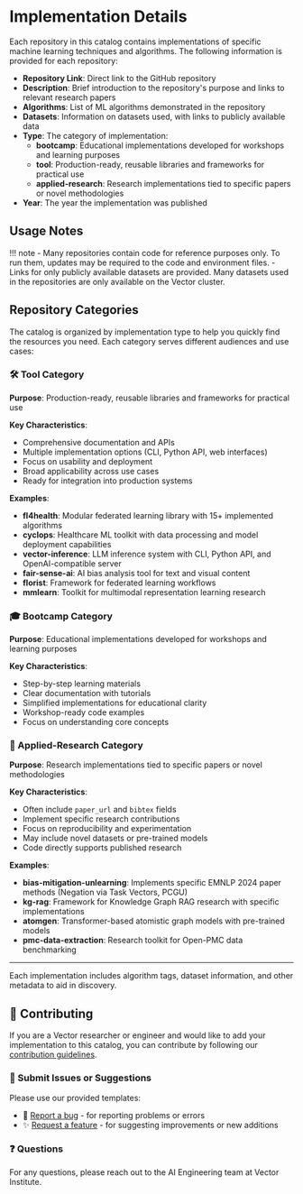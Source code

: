 # Implementation Details

Each repository in this catalog contains implementations of specific machine learning techniques and algorithms. The following information is provided for each repository:

- **Repository Link**: Direct link to the GitHub repository
- **Description**: Brief introduction to the repository's purpose and links to relevant research papers
- **Algorithms**: List of ML algorithms demonstrated in the repository
- **Datasets**: Information on datasets used, with links to publicly available data
- **Type**: The category of implementation:
    * **bootcamp**: Educational implementations developed for workshops and learning purposes
    * **tool**: Production-ready, reusable libraries and frameworks for practical use
    * **applied-research**: Research implementations tied to specific papers or novel methodologies
- **Year**: The year the implementation was published

## Usage Notes

!!! note
    - Many repositories contain code for reference purposes only. To run them, updates may be required to the code and environment files.
    - Links for only publicly available datasets are provided. Many datasets used in the repositories are only available on the Vector cluster.

## Repository Categories

The catalog is organized by implementation type to help you quickly find the resources you need. Each category serves different audiences and use cases:

### 🛠️ Tool Category

**Purpose**: Production-ready, reusable libraries and frameworks for practical use

**Key Characteristics**:
- Comprehensive documentation and APIs
- Multiple implementation options (CLI, Python API, web interfaces)
- Focus on usability and deployment
- Broad applicability across use cases
- Ready for integration into production systems

**Examples**:
- **fl4health**: Modular federated learning library with 15+ implemented algorithms
- **cyclops**: Healthcare ML toolkit with data processing and model deployment capabilities
- **vector-inference**: LLM inference system with CLI, Python API, and OpenAI-compatible server
- **fair-sense-ai**: AI bias analysis tool for text and visual content
- **florist**: Framework for federated learning workflows
- **mmlearn**: Toolkit for multimodal representation learning research

### 🎓 Bootcamp Category

**Purpose**: Educational implementations developed for workshops and learning purposes

**Key Characteristics**:
- Step-by-step learning materials
- Clear documentation with tutorials
- Simplified implementations for educational clarity
- Workshop-ready code examples
- Focus on understanding core concepts

### 🔬 Applied-Research Category

**Purpose**: Research implementations tied to specific papers or novel methodologies

**Key Characteristics**:
- Often include `paper_url` and `bibtex` fields
- Implement specific research contributions
- Focus on reproducibility and experimentation
- May include novel datasets or pre-trained models
- Code directly supports published research

**Examples**:
- **bias-mitigation-unlearning**: Implements specific EMNLP 2024 paper methods (Negation via Task Vectors, PCGU)
- **kg-rag**: Framework for Knowledge Graph RAG research with specific implementations
- **atomgen**: Transformer-based atomistic graph models with pre-trained models
- **pmc-data-extraction**: Research toolkit for Open-PMC data benchmarking

---

Each implementation includes algorithm tags, dataset information, and other metadata to aid in discovery.

## 🤝 Contributing

If you are a Vector researcher or engineer and would like to add your implementation to this catalog, you can contribute by following our [contribution guidelines](https://github.com/VectorInstitute/reference-implementation-catalog/blob/main/CONTRIBUTING.md).

### 📝 Submit Issues or Suggestions

Please use our provided templates:

* 🐛 [Report a bug](https://github.com/VectorInstitute/reference-implementation-catalog/issues/new?template=bug_report.md) - for reporting problems or errors
* ✨ [Request a feature](https://github.com/VectorInstitute/reference-implementation-catalog/issues/new?template=feature_request.md) - for suggesting improvements or new additions

### ❓ Questions

For any questions, please reach out to the AI Engineering team at Vector Institute.

<div style="margin-bottom: 4rem;"></div>
